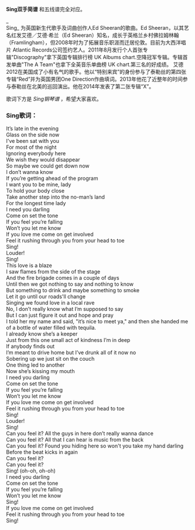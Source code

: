 

**Sing双手简谱** 和五线谱完全对应。

_  
Sing_ 为英国新生代歌手及词曲创作人Ed Sheeran的歌曲。Ed Sheeran，以其艺名红发艾德／艾德·希兰（Ed
Sheeran）知名，成长于英格兰乡村佛拉姆林翰（Framlingham），但2008年时为了拓展音乐职涯而迁居伦敦。目前为大西洋唱片 Atlantic
Records公司签约艺人。2011年8月发行个人首张专辑"Discography"拿下英国专辑排行榜 UK Albums
chart.空降冠军专辑。专辑首发单曲"The A Team"也拿下全英音乐单曲榜 UK chart.第三名的好成绩。
艾德2012在美国成了小有名气的歌手。他以“特别来宾”的身份参与了泰勒丝的第四张专辑“Red”并为英国男团One
Direction作曲填词。2013年他花了近整年的时间参与泰勒丝在北美的巡回演出。他在2014年发表了第二张专辑“X”。

  
歌词下方是 _Sing钢琴谱_ ，希望大家喜欢。

### Sing歌词：

It’s late in the evening  
Glass on the side now  
I've been sat with you  
For most of the night  
Ignoring everybody here  
We wish they would disappear  
So maybe we could get down now  
I don’t wanna know  
If you’re getting ahead of the program  
I want you to be mine, lady  
To hold your body close  
Take another step into the no-man’s land  
For the longest time lady  
I need you darling  
Come on set the tone  
If you feel you’re falling  
Won’t you let me know  
If you love me come on get involved  
Feel it rushing through you from your head to toe  
Sing!  
Louder!  
Sing!  
This love is a blaze  
I saw flames from the side of the stage  
And the fire brigade comes in a couple of days  
Until then we got nothing to say and nothing to know  
But something to drink and maybe something to smoke  
Let it go until our roads'll change  
Singing we found love in a local rave  
No, I don’t really know what I’m supposed to say  
But I can just figure it out and hope and pray  
I told her my name and said, "it’s nice to meet ya," and then she handed me of
a bottle of water filled with tequila.  
I already know she’s a keeper  
Just from this one small act of kindness I’m in deep  
If anybody finds out  
I’m meant to drive home but I’ve drunk all of it now no  
Sobering up we just sit on the couch  
One thing led to another  
Now she’s kissing my mouth  
I need you darling  
Come on set the tone  
If you feel you’re falling  
Won’t you let me know  
If you love me come on get involved  
Feel it rushing through you from your head to toe  
Sing!  
Louder!  
Sing!  
Can you feel it? All the guys in here don’t really wanna dance  
Can you feel it? All that I can hear is music from the back  
Can you feel it? Found you hiding here so won't you take my hand darling  
Before the beat kicks in again  
Can you feel it?  
Can you feel it?  
Sing! (oh-oh, oh-oh)  
I need you darling  
Come on set the tone  
If you feel you’re falling  
Won’t you let me know  
Sing!  
If you love me come on get involved  
Feel it rushing through you from your head to toe  
Sing!

